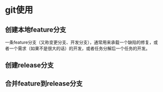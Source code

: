 # git使用



## 创建本地feature分支
一条feature分支（又称变更分支、开发分支），通常用来承载一个缺陷的修复，或者一个需求（如果不是很大的话）的开发，或者任务分解后一个任务的开发。

## 创建release分支

## 合并feature到release分支